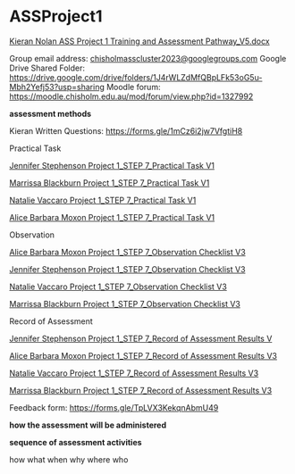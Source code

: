 # ASSProject1
[Kieran Nolan ASS Project 1 Training and Assessment Pathway_V5.docx](https://docs.google.com/document/d/18WzniSgsHSfWYSudpVw3dQ7Cg85EapB5/edit?usp=sharing&ouid=112407030949213386815&rtpof=true&sd=true)

Group email address: chisholmasscluster2023@googlegroups.com
Google Drive Shared Folder: https://drive.google.com/drive/folders/1J4rWLZdMfQBpLFk53oG5u-Mbh2Yefj53?usp=sharing
Moodle forum: https://moodle.chisholm.edu.au/mod/forum/view.php?id=1327992

**assessment methods**

Kieran Written Questions:
https://forms.gle/1mCz6i2jw7VfgtiH8

Practical Task

[Jennifer Stephenson Project 1_STEP 7_Practical Task V1](https://docs.google.com/document/d/1EbQ9mr9im25FpZGL8MRu4bhFDn_PVbtP/edit?usp=sharing&ouid=112407030949213386815&rtpof=true&sd=true)

[Marrissa Blackburn Project 1_STEP 7_Practical Task V1](https://docs.google.com/document/d/12AIgF1bXETWdh6e7g1iS9u7ZCw9jhMFx/edit?usp=sharing&ouid=112407030949213386815&rtpof=true&sd=true)

[Natalie Vaccaro Project 1_STEP 7_Practical Task V1](https://docs.google.com/document/d/1-W2Dn_RbkE_DWs2fFCrN94yhgdE5EcnA/edit?usp=sharing&ouid=112407030949213386815&rtpof=true&sd=true)

[Alice Barbara Moxon Project 1_STEP 7_Practical Task V1](https://docs.google.com/document/d/1_aUtDDzZwVg3TJvysQpmnGI8-nuql0hB/edit?usp=sharing&ouid=112407030949213386815&rtpof=true&sd=true)

Observation

[Alice Barbara Moxon Project 1_STEP 7_Observation Checklist V3](https://docs.google.com/document/d/1j_1Oaiio9R9vpta33tFo-JouRuF9_DS_/edit?usp=sharing&ouid=112407030949213386815&rtpof=true&sd=true)

[Jennifer Stephenson Project 1_STEP 7_Observation Checklist V3](https://docs.google.com/document/d/12W3mLRE3d2WQBwS5PLz_ILafXW3NABrW/edit?usp=sharing&ouid=112407030949213386815&rtpof=true&sd=true)

[Natalie Vaccaro Project 1_STEP 7_Observation Checklist V3](https://docs.google.com/document/d/1VEHvjt8IR3qBn2xezr7_1WpcFCnhL2Jc/edit?usp=sharing&ouid=112407030949213386815&rtpof=true&sd=true)

[Marrissa Blackburn Project 1_STEP 7_Observation Checklist V3](https://docs.google.com/document/d/12h8jonwZPTLHNdRL4HpT1edyyFVkCw3i/edit?usp=sharing&ouid=112407030949213386815&rtpof=true&sd=true)


Record of Assessment

[Jennifer Stephenson Project 1_STEP 7_Record of Assessment Results V](https://docs.google.com/document/d/1frWjztM8NtZ-6vn92uZBZn3kGyINZNOD/edit?usp=sharing&ouid=112407030949213386815&rtpof=true&sd=true)

[Alice Barbara Moxon Project 1_STEP 7_Record of Assessment Results V3](https://docs.google.com/document/d/1ViWx_m78ur6Q54VVxJH5tlNNbx35yGOE/edit?usp=sharing&ouid=112407030949213386815&rtpof=true&sd=true)

[Natalie Vaccaro Project 1_STEP 7_Record of Assessment Results V3](https://docs.google.com/document/d/1GgGdfhaWSL5G9a97T45fx_A9hqg6WyXr/edit?usp=sharing&ouid=112407030949213386815&rtpof=true&sd=true)

[Marrissa Blackburn Project 1_STEP 7_Record of Assessment Results V3](https://docs.google.com/document/d/1z66OKYbOF_Inqt0qa-Ua6Q5gifLc0YxK/edit?usp=sharing&ouid=112407030949213386815&rtpof=true&sd=true)


Feedback form: https://forms.gle/TpLVX3KekqnAbmU49

**how the assessment will be administered**


 **sequence of assessment activities**
 

how what when why where who



